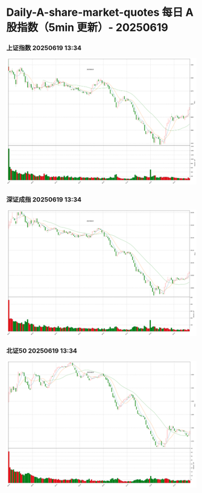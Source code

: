 
# Daily-A-share-market-quotes 每日 A 股指数（5min 更新）- 20250619

### 上证指数 20250619 13:34
![](./fig/2025/6/20250619-sh000001.png)

### 深证成指 20250619 13:34
![](./fig/2025/6/20250619-sz399001.png)

### 北证50 20250619 13:34
![](./fig/2025/6/20250619-bj899050.png)
